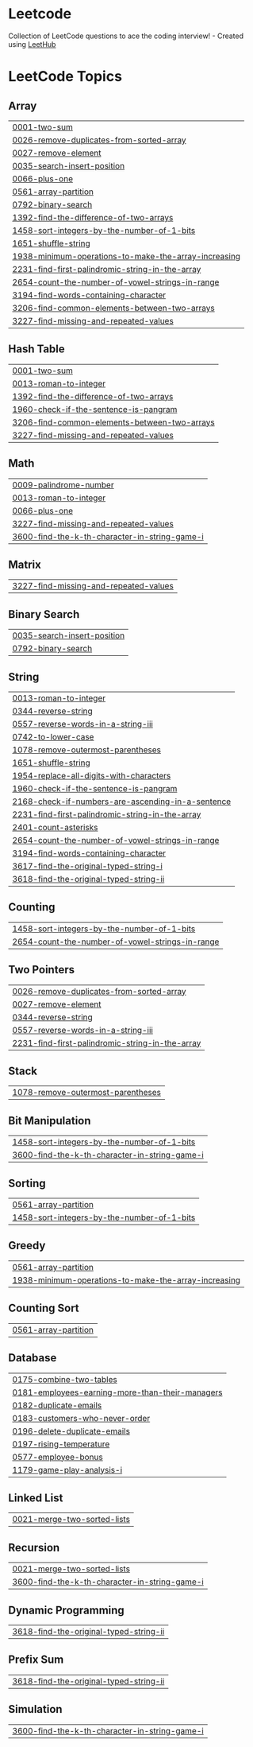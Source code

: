 # Leetcode
Collection of LeetCode questions to ace the coding interview! - Created using [LeetHub](https://github.com/QasimWani/LeetHub)

<!---LeetCode Topics Start-->
# LeetCode Topics
## Array
|  |
| ------- |
| [0001-two-sum](https://github.com/urmilaun/Leetcode/tree/master/0001-two-sum) |
| [0026-remove-duplicates-from-sorted-array](https://github.com/urmilaun/Leetcode/tree/master/0026-remove-duplicates-from-sorted-array) |
| [0027-remove-element](https://github.com/urmilaun/Leetcode/tree/master/0027-remove-element) |
| [0035-search-insert-position](https://github.com/urmilaun/Leetcode/tree/master/0035-search-insert-position) |
| [0066-plus-one](https://github.com/urmilaun/Leetcode/tree/master/0066-plus-one) |
| [0561-array-partition](https://github.com/urmilaun/Leetcode/tree/master/0561-array-partition) |
| [0792-binary-search](https://github.com/urmilaun/Leetcode/tree/master/0792-binary-search) |
| [1392-find-the-difference-of-two-arrays](https://github.com/urmilaun/Leetcode/tree/master/1392-find-the-difference-of-two-arrays) |
| [1458-sort-integers-by-the-number-of-1-bits](https://github.com/urmilaun/Leetcode/tree/master/1458-sort-integers-by-the-number-of-1-bits) |
| [1651-shuffle-string](https://github.com/urmilaun/Leetcode/tree/master/1651-shuffle-string) |
| [1938-minimum-operations-to-make-the-array-increasing](https://github.com/urmilaun/Leetcode/tree/master/1938-minimum-operations-to-make-the-array-increasing) |
| [2231-find-first-palindromic-string-in-the-array](https://github.com/urmilaun/Leetcode/tree/master/2231-find-first-palindromic-string-in-the-array) |
| [2654-count-the-number-of-vowel-strings-in-range](https://github.com/urmilaun/Leetcode/tree/master/2654-count-the-number-of-vowel-strings-in-range) |
| [3194-find-words-containing-character](https://github.com/urmilaun/Leetcode/tree/master/3194-find-words-containing-character) |
| [3206-find-common-elements-between-two-arrays](https://github.com/urmilaun/Leetcode/tree/master/3206-find-common-elements-between-two-arrays) |
| [3227-find-missing-and-repeated-values](https://github.com/urmilaun/Leetcode/tree/master/3227-find-missing-and-repeated-values) |
## Hash Table
|  |
| ------- |
| [0001-two-sum](https://github.com/urmilaun/Leetcode/tree/master/0001-two-sum) |
| [0013-roman-to-integer](https://github.com/urmilaun/Leetcode/tree/master/0013-roman-to-integer) |
| [1392-find-the-difference-of-two-arrays](https://github.com/urmilaun/Leetcode/tree/master/1392-find-the-difference-of-two-arrays) |
| [1960-check-if-the-sentence-is-pangram](https://github.com/urmilaun/Leetcode/tree/master/1960-check-if-the-sentence-is-pangram) |
| [3206-find-common-elements-between-two-arrays](https://github.com/urmilaun/Leetcode/tree/master/3206-find-common-elements-between-two-arrays) |
| [3227-find-missing-and-repeated-values](https://github.com/urmilaun/Leetcode/tree/master/3227-find-missing-and-repeated-values) |
## Math
|  |
| ------- |
| [0009-palindrome-number](https://github.com/urmilaun/Leetcode/tree/master/0009-palindrome-number) |
| [0013-roman-to-integer](https://github.com/urmilaun/Leetcode/tree/master/0013-roman-to-integer) |
| [0066-plus-one](https://github.com/urmilaun/Leetcode/tree/master/0066-plus-one) |
| [3227-find-missing-and-repeated-values](https://github.com/urmilaun/Leetcode/tree/master/3227-find-missing-and-repeated-values) |
| [3600-find-the-k-th-character-in-string-game-i](https://github.com/urmilaun/Leetcode/tree/master/3600-find-the-k-th-character-in-string-game-i) |
## Matrix
|  |
| ------- |
| [3227-find-missing-and-repeated-values](https://github.com/urmilaun/Leetcode/tree/master/3227-find-missing-and-repeated-values) |
## Binary Search
|  |
| ------- |
| [0035-search-insert-position](https://github.com/urmilaun/Leetcode/tree/master/0035-search-insert-position) |
| [0792-binary-search](https://github.com/urmilaun/Leetcode/tree/master/0792-binary-search) |
## String
|  |
| ------- |
| [0013-roman-to-integer](https://github.com/urmilaun/Leetcode/tree/master/0013-roman-to-integer) |
| [0344-reverse-string](https://github.com/urmilaun/Leetcode/tree/master/0344-reverse-string) |
| [0557-reverse-words-in-a-string-iii](https://github.com/urmilaun/Leetcode/tree/master/0557-reverse-words-in-a-string-iii) |
| [0742-to-lower-case](https://github.com/urmilaun/Leetcode/tree/master/0742-to-lower-case) |
| [1078-remove-outermost-parentheses](https://github.com/urmilaun/Leetcode/tree/master/1078-remove-outermost-parentheses) |
| [1651-shuffle-string](https://github.com/urmilaun/Leetcode/tree/master/1651-shuffle-string) |
| [1954-replace-all-digits-with-characters](https://github.com/urmilaun/Leetcode/tree/master/1954-replace-all-digits-with-characters) |
| [1960-check-if-the-sentence-is-pangram](https://github.com/urmilaun/Leetcode/tree/master/1960-check-if-the-sentence-is-pangram) |
| [2168-check-if-numbers-are-ascending-in-a-sentence](https://github.com/urmilaun/Leetcode/tree/master/2168-check-if-numbers-are-ascending-in-a-sentence) |
| [2231-find-first-palindromic-string-in-the-array](https://github.com/urmilaun/Leetcode/tree/master/2231-find-first-palindromic-string-in-the-array) |
| [2401-count-asterisks](https://github.com/urmilaun/Leetcode/tree/master/2401-count-asterisks) |
| [2654-count-the-number-of-vowel-strings-in-range](https://github.com/urmilaun/Leetcode/tree/master/2654-count-the-number-of-vowel-strings-in-range) |
| [3194-find-words-containing-character](https://github.com/urmilaun/Leetcode/tree/master/3194-find-words-containing-character) |
| [3617-find-the-original-typed-string-i](https://github.com/urmilaun/Leetcode/tree/master/3617-find-the-original-typed-string-i) |
| [3618-find-the-original-typed-string-ii](https://github.com/urmilaun/Leetcode/tree/master/3618-find-the-original-typed-string-ii) |
## Counting
|  |
| ------- |
| [1458-sort-integers-by-the-number-of-1-bits](https://github.com/urmilaun/Leetcode/tree/master/1458-sort-integers-by-the-number-of-1-bits) |
| [2654-count-the-number-of-vowel-strings-in-range](https://github.com/urmilaun/Leetcode/tree/master/2654-count-the-number-of-vowel-strings-in-range) |
## Two Pointers
|  |
| ------- |
| [0026-remove-duplicates-from-sorted-array](https://github.com/urmilaun/Leetcode/tree/master/0026-remove-duplicates-from-sorted-array) |
| [0027-remove-element](https://github.com/urmilaun/Leetcode/tree/master/0027-remove-element) |
| [0344-reverse-string](https://github.com/urmilaun/Leetcode/tree/master/0344-reverse-string) |
| [0557-reverse-words-in-a-string-iii](https://github.com/urmilaun/Leetcode/tree/master/0557-reverse-words-in-a-string-iii) |
| [2231-find-first-palindromic-string-in-the-array](https://github.com/urmilaun/Leetcode/tree/master/2231-find-first-palindromic-string-in-the-array) |
## Stack
|  |
| ------- |
| [1078-remove-outermost-parentheses](https://github.com/urmilaun/Leetcode/tree/master/1078-remove-outermost-parentheses) |
## Bit Manipulation
|  |
| ------- |
| [1458-sort-integers-by-the-number-of-1-bits](https://github.com/urmilaun/Leetcode/tree/master/1458-sort-integers-by-the-number-of-1-bits) |
| [3600-find-the-k-th-character-in-string-game-i](https://github.com/urmilaun/Leetcode/tree/master/3600-find-the-k-th-character-in-string-game-i) |
## Sorting
|  |
| ------- |
| [0561-array-partition](https://github.com/urmilaun/Leetcode/tree/master/0561-array-partition) |
| [1458-sort-integers-by-the-number-of-1-bits](https://github.com/urmilaun/Leetcode/tree/master/1458-sort-integers-by-the-number-of-1-bits) |
## Greedy
|  |
| ------- |
| [0561-array-partition](https://github.com/urmilaun/Leetcode/tree/master/0561-array-partition) |
| [1938-minimum-operations-to-make-the-array-increasing](https://github.com/urmilaun/Leetcode/tree/master/1938-minimum-operations-to-make-the-array-increasing) |
## Counting Sort
|  |
| ------- |
| [0561-array-partition](https://github.com/urmilaun/Leetcode/tree/master/0561-array-partition) |
## Database
|  |
| ------- |
| [0175-combine-two-tables](https://github.com/urmilaun/Leetcode/tree/master/0175-combine-two-tables) |
| [0181-employees-earning-more-than-their-managers](https://github.com/urmilaun/Leetcode/tree/master/0181-employees-earning-more-than-their-managers) |
| [0182-duplicate-emails](https://github.com/urmilaun/Leetcode/tree/master/0182-duplicate-emails) |
| [0183-customers-who-never-order](https://github.com/urmilaun/Leetcode/tree/master/0183-customers-who-never-order) |
| [0196-delete-duplicate-emails](https://github.com/urmilaun/Leetcode/tree/master/0196-delete-duplicate-emails) |
| [0197-rising-temperature](https://github.com/urmilaun/Leetcode/tree/master/0197-rising-temperature) |
| [0577-employee-bonus](https://github.com/urmilaun/Leetcode/tree/master/0577-employee-bonus) |
| [1179-game-play-analysis-i](https://github.com/urmilaun/Leetcode/tree/master/1179-game-play-analysis-i) |
## Linked List
|  |
| ------- |
| [0021-merge-two-sorted-lists](https://github.com/urmilaun/Leetcode/tree/master/0021-merge-two-sorted-lists) |
## Recursion
|  |
| ------- |
| [0021-merge-two-sorted-lists](https://github.com/urmilaun/Leetcode/tree/master/0021-merge-two-sorted-lists) |
| [3600-find-the-k-th-character-in-string-game-i](https://github.com/urmilaun/Leetcode/tree/master/3600-find-the-k-th-character-in-string-game-i) |
## Dynamic Programming
|  |
| ------- |
| [3618-find-the-original-typed-string-ii](https://github.com/urmilaun/Leetcode/tree/master/3618-find-the-original-typed-string-ii) |
## Prefix Sum
|  |
| ------- |
| [3618-find-the-original-typed-string-ii](https://github.com/urmilaun/Leetcode/tree/master/3618-find-the-original-typed-string-ii) |
## Simulation
|  |
| ------- |
| [3600-find-the-k-th-character-in-string-game-i](https://github.com/urmilaun/Leetcode/tree/master/3600-find-the-k-th-character-in-string-game-i) |
<!---LeetCode Topics End-->